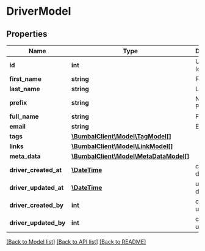 # DriverModel

## Properties
Name | Type | Description | Notes
------------ | ------------- | ------------- | -------------
**id** | **int** | Unique Identifier | 
**first_name** | **string** | First Name | [optional] 
**last_name** | **string** | Last Name | [optional] 
**prefix** | **string** | Name Prefix | [optional] 
**full_name** | **string** | Full name | [optional] 
**email** | **string** | Email | [optional] 
**tags** | [**\BumbalClient\Model\TagModel[]**](TagModel.md) |  | [optional] 
**links** | [**\BumbalClient\Model\LinkModel[]**](LinkModel.md) |  | [optional] 
**meta_data** | [**\BumbalClient\Model\MetaDataModel[]**](MetaDataModel.md) |  | [optional] 
**driver_created_at** | [**\DateTime**](\DateTime.md) | created_at date time | [optional] 
**driver_updated_at** | [**\DateTime**](\DateTime.md) | updated_at date time | [optional] 
**driver_created_by** | **int** | created_by user id | [optional] 
**driver_updated_by** | **int** | created_by user id | [optional] 

[[Back to Model list]](../README.md#documentation-for-models) [[Back to API list]](../README.md#documentation-for-api-endpoints) [[Back to README]](../README.md)


